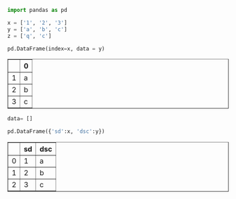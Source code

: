

```python
import pandas as pd
```


```python
x = ['1', '2', '3']
y = ['a', 'b', 'c']
z = ['q', 'c']
```


```python
pd.DataFrame(index=x, data = y)
```




<div>
<style scoped>
    .dataframe tbody tr th:only-of-type {
        vertical-align: middle;
    }

    .dataframe tbody tr th {
        vertical-align: top;
    }

    .dataframe thead th {
        text-align: right;
    }
</style>
<table border="1" class="dataframe">
  <thead>
    <tr style="text-align: right;">
      <th></th>
      <th>0</th>
    </tr>
  </thead>
  <tbody>
    <tr>
      <td>1</td>
      <td>a</td>
    </tr>
    <tr>
      <td>2</td>
      <td>b</td>
    </tr>
    <tr>
      <td>3</td>
      <td>c</td>
    </tr>
  </tbody>
</table>
</div>




```python
data= []
```


```python
pd.DataFrame({'sd':x, 'dsc':y})
```




<div>
<style scoped>
    .dataframe tbody tr th:only-of-type {
        vertical-align: middle;
    }

    .dataframe tbody tr th {
        vertical-align: top;
    }

    .dataframe thead th {
        text-align: right;
    }
</style>
<table border="1" class="dataframe">
  <thead>
    <tr style="text-align: right;">
      <th></th>
      <th>sd</th>
      <th>dsc</th>
    </tr>
  </thead>
  <tbody>
    <tr>
      <td>0</td>
      <td>1</td>
      <td>a</td>
    </tr>
    <tr>
      <td>1</td>
      <td>2</td>
      <td>b</td>
    </tr>
    <tr>
      <td>2</td>
      <td>3</td>
      <td>c</td>
    </tr>
  </tbody>
</table>
</div>




```python

```


```python

```
